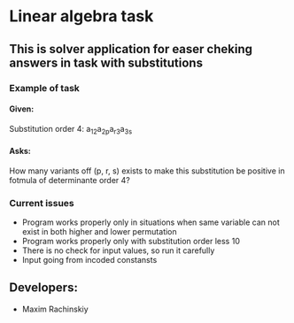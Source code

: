 # Linear algebra task
## This is solver application for easer cheking answers in task with substitutions

### Example of task
#### Given:
Substitution order 4:
a<sub>12</sub>a<sub>2p</sub>a<sub>r3</sub>a<sub>3s</sub>

#### Asks:
How many variants off (p, r, s) exists to make this substitution be positive in fotmula of determinante order 4?

### Current issues
+ Program works properly only in situations when same variable can not exist in both higher and lower permutation 
+ Program works properly only with substitution order less 10
+ There is no check for input values, so run it carefully
+ Input going from incoded constansts

## Developers:
+ Maxim Rachinskiy
   
